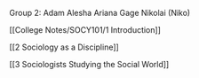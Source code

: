Group 2:
Adam
Alesha
Ariana
Gage
Nikolai (Niko)

[[College Notes/SOCY101/1 Introduction]]

[[2 Sociology as a Discipline]]

[[3 Sociologists Studying the Social World]]
